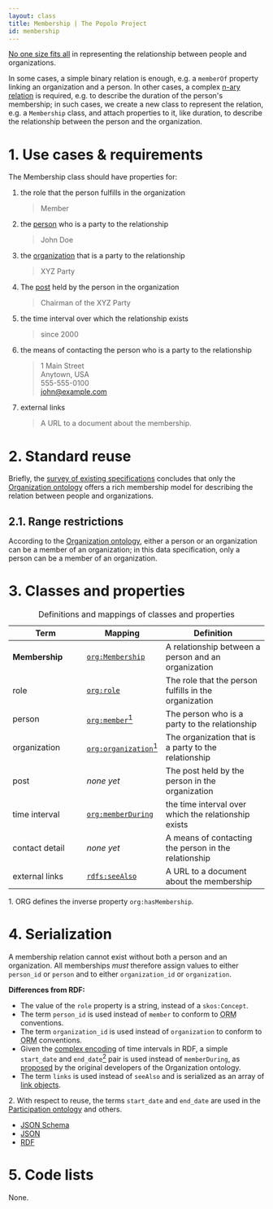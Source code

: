 ```yaml
---
layout: class
title: Membership | The Popolo Project
id: membership
---
```


[No one size fits all](http://www.w3.org/TR/vocab-org/#reporting_structure) in representing the relationship between people and organizations.

In some cases, a simple binary relation is enough, e.g. a `memberOf` property linking an organization and a person. In other cases, a complex [n-ary relation](http://www.w3.org/TR/swbp-n-aryRelations/) is required, e.g. to describe the duration of the person's membership; in such cases, we create a new class to represent the relation, e.g. a `Membership` class, and attach properties to it, like duration, to describe the relationship between the person and the organization.

<h1 id="use-cases-and-requirements">1. Use cases &amp; requirements</h1>

The Membership class should have properties for:

1. the role that the person fulfills in the organization

    >Member

1. the [person](/specs/person.html) who is a party to the relationship

    >John Doe

1. the [organization](/specs/organization.html) that is a party to the relationship

    >XYZ Party

1. The [post](/specs/post.html) held by the person in the organization

    >Chairman of the XYZ Party

1. the time interval over which the relationship exists

    >since 2000

1. the means of contacting the person who is a party to the relationship

    >1 Main Street  
    Anytown, USA  
    555-555-0100  
    john@example.com

1. external links

    >A URL to a document about the membership.

<h1 id="standard-reuse">2. Standard reuse</h1>

Briefly, the [survey of existing specifications](/appendices/survey.html) concludes that only the [Organization ontology](http://www.w3.org/TR/vocab-org/) offers a rich membership model for describing the relation between people and organizations.

## 2.1. Range restrictions

According to the [Organization ontology](http://www.w3.org/TR/vocab-org/), either a person or an organization can be a member of an organization; in this data specification, only a person can be a member of an organization.

<h1 id="classes-and-properties">3. Classes and properties</h1>

<table>
  <caption>Definitions and mappings of classes and properties</caption>
  <thead>
    <tr>
      <th width="130">Term</th>
      <th>Mapping</th>
      <th>Definition</th>
    </tr>
  </thead>
  <tbody>
    <tr id="org:Membership">
      <td><strong>Membership</strong></td>
      <td><code><a href="http://www.w3.org/TR/vocab-org/#org:Membership" title="http://www.w3.org/ns/org#Membership">org:Membership</a></code></td>
      <td>A relationship between a person and an organization</td>
    </tr>
    <tr id="org:role-Membership">
      <td>role</td>
      <td><code><a href="http://www.w3.org/TR/vocab-org/#org:role" title="http://www.w3.org/ns/org#role">org:role</a></code></td>
      <td>The role that the person fulfills in the organization</td>
    </tr>
    <tr id="org:member">
      <td>person</td>
      <td><code><a href="http://www.w3.org/TR/vocab-org/#org:member" title="http://www.w3.org/ns/org#member">org:member</a></code><a href="#note1"><sup>1</sup></a></td>
      <td>The person who is a party to the relationship</td>
    </tr>
    <tr id="org:organization">
      <td>organization</td>
      <td><code><a href="http://www.w3.org/TR/vocab-org/#org:organization" title="http://www.w3.org/ns/org#organization">org:organization</a></code><a href="#note1"><sup>1</sup></a></td>
      <td>The organization that is a party to the relationship</td>
    </tr>
    <tr>
      <td>post</td>
      <td><em>none yet</em></td>
      <td>The post held by the person in the organization</td>
    </tr>
    <tr id="org:memberDuring">
      <td>time interval</td>
      <td><code><a href="http://www.w3.org/TR/vocab-org/#org:memberDuring" title="http://www.w3.org/ns/org#memberDuring">org:memberDuring</a></code></td>
      <td>the time interval over which the relationship exists</td>
    </tr>
    <tr>
      <td>contact detail</td>
      <td><em>none yet</em></td>
      <td>A means of contacting the person in the relationship</td>
    </tr>
    <tr id="rdfs:seeAlso">
      <td>external links</td>
      <td><code><a href="http://www.w3.org/TR/rdf-schema/#ch_seealso" title="http://www.w3.org/2000/01/rdf-schema#seeAlso">rdfs:seeAlso</a></code></td>
      <td>A URL to a document about the membership</td>
    </tr>
  </tbody>
</table>

<p class="note" id="note1">1. ORG defines the inverse property <code>org:hasMembership</code>.</p>

<h1 id="serialization">4. Serialization</h1>

A membership relation cannot exist without both a person and an organization. All memberships <em class="rfc2119">must</em> therefore assign values to either `person_id` or `person` and to either `organization_id` or `organization`.

**Differences from RDF:**

* The value of the `role` property is a string, instead of a `skos:Concept`.
* The term `person_id` is used instead of `member` to conform to <abbr title="object-relational mapper">ORM</abbr> conventions.
* The term `organization_id` is used instead of `organization` to conform to <abbr title="object-relational mapper">ORM</abbr> conventions.
* Given the [complex encoding](http://www.w3.org/TR/owl-time/) of time intervals in RDF, a simple `start_date` and `end_date`[<sup>2</sup>](#note2) pair is used instead of `memberDuring`, as [proposed](http://www.epimorphics.com/web/wiki/organization-ontology-second-draft) by the original developers of the Organization ontology.
* The term `links` is used instead of `seeAlso` and is serialized as an array of [link objects](/specs/#link).

<p class="note" id="note2">2. With respect to reuse, the terms <code>start_date</code> and <code>end_date</code> are used in the <a href="http://vocab.org/participation/schema">Participation ontology</a> and others.</p>

<ul class="nav nav-tabs no-js">
  <li><a href="#membership-schema">JSON Schema</a></li>
  <li class="active"><a href="#membership-json">JSON</a></li>
  <li><a href="#membership-rdf">RDF</a></li>
</ul>

<div class="tab-content no-js">
  <div class="tab-pane" id="membership-schema" data-url="/schemas/membership.json"></div>
  <div class="tab-pane active" id="membership-json" data-url="/examples/membership.json"></div>
  <div class="tab-pane" id="membership-rdf" data-url="/examples/membership.ttl"></div>
</div>

<h1 id="code-lists">5. Code lists</h1>

None.
